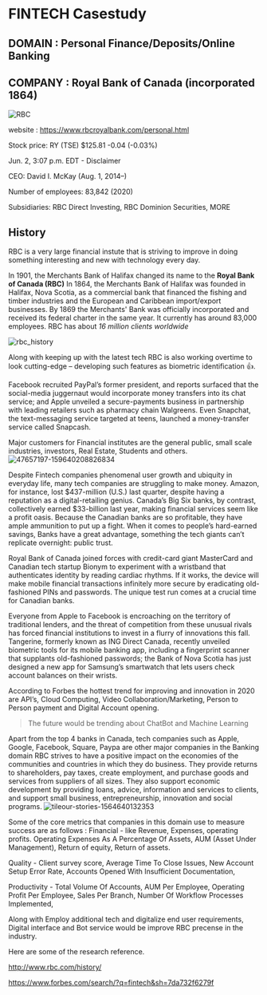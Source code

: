 # FINTECH Casestudy
## DOMAIN : Personal Finance/Deposits/Online Banking
## COMPANY : Royal Bank of Canada (incorporated 1864)
![RBC](https://user-images.githubusercontent.com/83671629/120539806-f614fe80-c3b5-11eb-9425-ed15346209be.png)

website : https://www.rbcroyalbank.com/personal.html

Stock price: RY (TSE) $125.81 -0.04 (-0.03%)

Jun. 2, 3:07 p.m. EDT - Disclaimer

CEO: David I. McKay (Aug. 1, 2014–)

Number of employees: 83,842 (2020)

Subsidiaries: RBC Direct Investing, RBC Dominion Securities, MORE



## History
RBC is a very large financial instute that is striving to improve in doing something interesting and new with technology every day.

In 1901, the Merchants Bank of Halifax changed its name to the **Royal Bank of Canada (RBC)**
In 1864, the Merchants Bank of Halifax was founded in Halifax, Nova Scotia, as a commercial bank that financed the fishing and timber industries and the European and Caribbean import/export businesses. By 1869 the Merchants' Bank was officially incorporated and received its federal charter in the same year. It currently has around 83,000 employees. 
RBC has about *16 million clients worldwide*

![rbc_history](https://user-images.githubusercontent.com/83671629/120540885-2f01a300-c3b7-11eb-9bb5-27e1be5b7b35.jpg)


Along with keeping up with the latest tech RBC is also working overtime to look cutting-edge – developing such features as biometric identification :+1:.

Facebook recruited PayPal’s former president, and reports surfaced that the social-media juggernaut would incorporate money transfers into its chat service; and Apple unveiled a secure-payments business in partnership with leading retailers such as pharmacy chain Walgreens. Even Snapchat, the text-messaging service targeted at teens, launched a money-transfer service called Snapcash.

Major customers for Financial institutes are the general public, small scale industries, investors, Real Estate, Students and others.  
![47657197-159640208826834](https://user-images.githubusercontent.com/83671629/120715864-3b5b2e00-c493-11eb-8f21-2b502012c5a5.png)

Despite Fintech companies phenomenal user growth and ubiquity in everyday life, many tech companies are struggling to make money. Amazon, for instance, lost $437-million (U.S.) last quarter, despite having a reputation as a digital-retailing genius. Canada’s Big Six banks, by contrast, collectively earned $33-billion last year, making financial services seem like a profit oasis.
Because the Canadian banks are so profitable, they have ample ammunition to put up a fight. When it comes to people’s hard-earned savings, Banks have a great advantage, something the tech giants can’t replicate overnight: public trust.

Royal Bank of Canada joined forces with credit-card giant MasterCard and Canadian tech startup Bionym to experiment with a wristband that authenticates identity by reading cardiac rhythms. If it works, the device will make mobile financial transactions infinitely more secure by eradicating old-fashioned PINs and passwords.
The unique test run comes at a crucial time for Canadian banks. 

Everyone from Apple to Facebook is encroaching on the territory of traditional lenders, and the threat of competition from these unusual rivals has forced financial institutions to invest in a flurry of innovations this fall.
Tangerine, formerly known as ING Direct Canada, recently unveiled biometric tools for its mobile banking app, including a fingerprint scanner that supplants old-fashioned passwords; the Bank of Nova Scotia has just designed a new app for Samsung’s smartwatch that lets users check account balances on their wrists.

According to Forbes the hottest trend for improving and innovation in 2020 are API’s, Cloud Computing, Video Collaboration/Marketing, Person to Person payment and Digital Account opening.
>The future would be trending about ChatBot and Machine Learning 

Apart from the top 4 banks in Canada, tech companies such as Apple, Google, Facebook, Square, Paypa are other major companies in the Banking domain
RBC strives to have a positive impact on the economies of the communities and countries in which they do business. They provide returns to shareholders, pay taxes, create employment, and purchase goods and services from suppliers of all sizes. They also support economic development by providing loans, advice, information and services to clients, and support small business, entrepreneurship, innovation and social programs.
![tileour-stories-1564640132353](https://user-images.githubusercontent.com/83671629/120715832-2e3e3f00-c493-11eb-8d70-318e3ad37b56.png)



Some of the core metrics that companies in this domain use to measure success are as follows :
Financial - like Revenue, Expenses, operating profits. Operating Expenses As A Percentage Of Assets, AUM (Asset Under Management), Return of equity, Return of assets. 

Quality - Client survey score, Average Time To Close Issues, New Account Setup Error Rate, Accounts Opened With Insufficient Documentation,  

Productivity - Total Volume Of Accounts, AUM Per Employee, Operating Profit Per Employee, Sales Per Branch, Number Of Workflow Processes Implemented, 

Along with Employ additional tech and digitalize end user requirements, Digital interface and Bot service would be improve RBC precense in the industry.
 
 Here are some of the research reference.
 
 http://www.rbc.com/history/
 
 https://www.forbes.com/search/?q=fintech&sh=7da732f6279f
 
